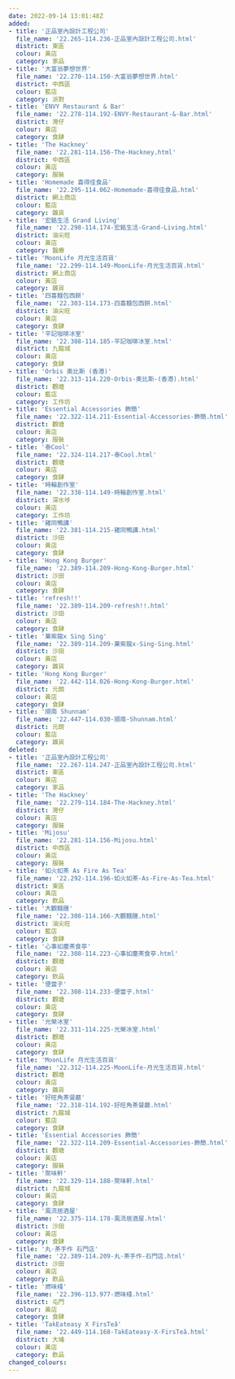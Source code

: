 ```yaml
---
date: 2022-09-14 13:01:48Z
added:
- title: '正品室內設計工程公司'
  file_name: '22.265-114.236-正品室內設計工程公司.html'
  district: 東區
  colour: 黃店
  category: 家品
- title: '大富翁夢想世界'
  file_name: '22.270-114.150-大富翁夢想世界.html'
  district: 中西區
  colour: 藍店
  category: 派對
- title: 'ENVY Restaurant & Bar'
  file_name: '22.278-114.192-ENVY-Restaurant-&-Bar.html'
  district: 灣仔
  colour: 黃店
  category: 食肆
- title: 'The Hackney'
  file_name: '22.281-114.156-The-Hackney.html'
  district: 中西區
  colour: 黃店
  category: 服裝
- title: 'Homemade 喜得佳食品'
  file_name: '22.295-114.062-Homemade-喜得佳食品.html'
  district: 網上商店
  colour: 藍店
  category: 雜貨
- title: '宏銘生活 Grand Living'
  file_name: '22.298-114.174-宏銘生活-Grand-Living.html'
  district: 油尖旺
  colour: 黃店
  category: 醫療
- title: 'MoonLife 月光生活百貨'
  file_name: '22.299-114.149-MoonLife-月光生活百貨.html'
  district: 網上商店
  colour: 黃店
  category: 雜貨
- title: '四喜麵包西餅'
  file_name: '22.303-114.173-四喜麵包西餅.html'
  district: 油尖旺
  colour: 黃店
  category: 食肆
- title: '平記咖啡冰室'
  file_name: '22.308-114.185-平記咖啡冰室.html'
  district: 九龍城
  colour: 黃店
  category: 食肆
- title: 'Orbis 奧比斯 (香港)'
  file_name: '22.313-114.220-Orbis-奧比斯-(香港).html'
  district: 觀塘
  colour: 藍店
  category: 工作坊
- title: 'Essential Accessories 飾簡'
  file_name: '22.322-114.211-Essential-Accessories-飾簡.html'
  district: 觀塘
  colour: 黃店
  category: 服裝
- title: '泰Cool'
  file_name: '22.324-114.217-泰Cool.html'
  district: 觀塘
  colour: 黃店
  category: 食肆
- title: '時輪創作室'
  file_name: '22.338-114.149-時輪創作室.html'
  district: 深水埗
  colour: 黃店
  category: 工作坊
- title: '雞同鴨講'
  file_name: '22.381-114.215-雞同鴨講.html'
  district: 沙田
  colour: 黃店
  category: 食肆
- title: 'Hong Kong Burger'
  file_name: '22.389-114.209-Hong-Kong-Burger.html'
  district: 沙田
  colour: 黃店
  category: 食肆
- title: 'refresh!!'
  file_name: '22.389-114.209-refresh!!.html'
  district: 沙田
  colour: 黃店
  category: 食肆
- title: '菓紫龍x Sing Sing'
  file_name: '22.389-114.209-菓紫龍x-Sing-Sing.html'
  district: 沙田
  colour: 黃店
  category: 雜貨
- title: 'Hong Kong Burger'
  file_name: '22.442-114.026-Hong-Kong-Burger.html'
  district: 元朗
  colour: 黃店
  category: 食肆
- title: '順南 Shunnam'
  file_name: '22.447-114.030-順南-Shunnam.html'
  district: 元朗
  colour: 藍店
  category: 雜貨
deleted:
- title: '正品室內設計工程公司'
  file_name: '22.267-114.247-正品室內設計工程公司.html'
  district: 東區
  colour: 黃店
  category: 家品
- title: 'The Hackney'
  file_name: '22.279-114.184-The-Hackney.html'
  district: 灣仔
  colour: 黃店
  category: 服裝
- title: 'Mijosu'
  file_name: '22.281-114.156-Mijosu.html'
  district: 中西區
  colour: 黃店
  category: 服裝
- title: '如火如茶 As Fire As Tea'
  file_name: '22.292-114.196-如火如茶-As-Fire-As-Tea.html'
  district: 東區
  colour: 黃店
  category: 飲品
- title: '大觀麵膳'
  file_name: '22.308-114.166-大觀麵膳.html'
  district: 油尖旺
  colour: 藍店
  category: 食肆
- title: '心事如塵茶食亭'
  file_name: '22.308-114.223-心事如塵茶食亭.html'
  district: 觀塘
  colour: 黃店
  category: 飲品
- title: '便當子'
  file_name: '22.308-114.233-便當子.html'
  district: 觀塘
  colour: 黃店
  category: 食肆
- title: '光榮冰室'
  file_name: '22.311-114.225-光榮冰室.html'
  district: 觀塘
  colour: 黃店
  category: 食肆
- title: 'MoonLife 月光生活百貨'
  file_name: '22.312-114.225-MoonLife-月光生活百貨.html'
  district: 觀塘
  colour: 黃店
  category: 雜貨
- title: '好旺角茶餐廳'
  file_name: '22.318-114.192-好旺角茶餐廳.html'
  district: 九龍城
  colour: 藍店
  category: 食肆
- title: 'Essential Accessories 飾簡'
  file_name: '22.322-114.209-Essential-Accessories-飾簡.html'
  district: 觀塘
  colour: 黃店
  category: 服裝
- title: '聚味軒'
  file_name: '22.329-114.188-聚味軒.html'
  district: 九龍城
  colour: 黃店
  category: 食肆
- title: '風流居酒屋'
  file_name: '22.375-114.178-風流居酒屋.html'
  district: 沙田
  colour: 黃店
  category: 食肆
- title: '丸·茶手作 石門店'
  file_name: '22.389-114.209-丸·茶手作-石門店.html'
  district: 沙田
  colour: 黃店
  category: 飲品
- title: '燃味棧'
  file_name: '22.396-113.977-燃味棧.html'
  district: 屯門
  colour: 黃店
  category: 食肆
- title: 'TakEateasy X FirsTeǎ'
  file_name: '22.449-114.168-TakEateasy-X-FirsTeǎ.html'
  district: 大埔
  colour: 黃店
  category: 飲品
changed_colours:
---
```

